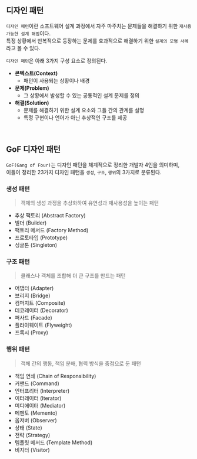 ## 디자인 패턴
`디자인 패턴`이란 소프트웨어 설계 과정에서 자주 마주치는 문제들을 해결하기 위한 `재사용 가능한 설계 해법`이다.  
특정 상황에서 반복적으로 등장하는 문제를 효과적으로 해결하기 위한 `설계의 모범 사례`라고 볼 수 있다.  

`디자인 패턴`은 아래 3가지 구성 요소로 정의된다.
- **콘텍스트(Context)**
	- 패턴이 사용되는 상황이나 배경
- **문제(Problem)**
	- 그 상황에서 발생할 수 있는 공통적인 설계 문제를 정의
- **해결(Solution)**
	- 문제를 해결하기 위한 설계 요소와 그들 간의 관계를 설명
	- 특정 구현이나 언어가 아닌 추상적인 구조를 제공

<br>

## GoF 디자인 패턴
`GoF(Gang of Four)`는 디자인 패턴을 체계적으로 정리한 개발자 4인을 의미하며,  
이들이 정리한 23가지 디자인 패턴을 `생성`, `구조`, `행위`의 3가지로 분류된다.

### 생성 패턴
> 객체의 생성 과정을 추상화하여 유연성과 재사용성을 높이는 패턴  
- 추상 팩토리 (Abstract Factory)
- 빌더 (Builder)
- 팩토리 메서드 (Factory Method)
- 프로토타입 (Prototype)
- 싱글톤 (Singleton)

### 구조 패턴
> 클래스나 객체를 조합해 더 큰 구조를 만드는 패턴  
- 어댑터 (Adapter)
- 브리지 (Bridge)
- 컴퍼지트 (Composite)
- 데코레이터 (Decorator)
- 퍼사드 (Facade)
- 플라이웨이트 (Flyweight)
- 프록시 (Proxy)

### 행위 패턴
> 객체 간의 행동, 책임 분배, 협력 방식을 중점으로 둔 패턴  
- 책임 연쇄 (Chain of Responsibility)
- 커맨드 (Command)
- 인터프리터 (Interpreter)
- 이터레이터 (Iterator)
- 미디에이터 (Mediator)
- 메멘토 (Memento)
- 옵저버 (Observer)
- 상태 (State)
- 전략 (Strategy)
- 템플릿 메서드 (Template Method)
- 비지터 (Visitor)
